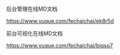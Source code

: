 后台管理在线MD文档

https://www.yuque.com/fechaichai/ek8r5d



前台可视化在线MD文档

https://www.yuque.com/fechaichai/biqso7

